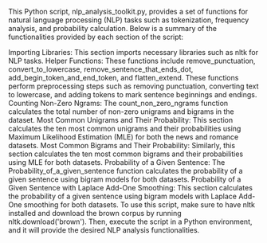 This Python script, nlp_analysis_toolkit.py, provides a set of functions for natural language processing (NLP) tasks such as tokenization, frequency analysis, and probability calculation. Below is a summary of the functionalities provided by each section of the script:

Importing Libraries: This section imports necessary libraries such as nltk for NLP tasks.
Helper Functions: These functions include remove_punctuation, convert_to_lowercase, remove_sentence_that_ends_dot, add_begin_token_and_end_token, and flatten_extend. These functions perform preprocessing steps such as removing punctuation, converting text to lowercase, and adding tokens to mark sentence beginnings and endings.
Counting Non-Zero Ngrams: The count_non_zero_ngrams function calculates the total number of non-zero unigrams and bigrams in the dataset.
Most Common Unigrams and Their Probability: This section calculates the ten most common unigrams and their probabilities using Maximum Likelihood Estimation (MLE) for both the news and romance datasets.
Most Common Bigrams and Their Probability: Similarly, this section calculates the ten most common bigrams and their probabilities using MLE for both datasets.
Probability of a Given Sentence: The Probability_of_a_given_sentence function calculates the probability of a given sentence using bigram models for both datasets.
Probability of a Given Sentence with Laplace Add-One Smoothing: This section calculates the probability of a given sentence using bigram models with Laplace Add-One smoothing for both datasets.
To use this script, make sure to have nltk installed and download the brown corpus by running nltk.download('brown'). Then, execute the script in a Python environment, and it will provide the desired NLP analysis functionalities.






